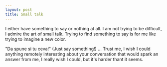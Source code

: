 ```yaml
---
layout: post
title: Small talk
---
```


I either have something to say or nothing at all. I am not trying to be difficult, I admire the art of small talk. 
Trying to find something to say is for me like trying to imagine a new color. 

"Da spune si tu ceva!" (Just say something!) ... Trust me, I wish I could anything remotely interesting about your conversation that would spark an answer from me,
 I really wish I could, but it's harder thant it seems.
